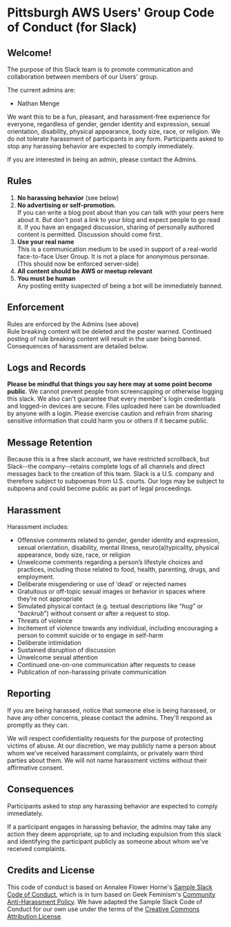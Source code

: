 Pittsburgh AWS Users' Group Code of Conduct (for Slack)
===========================

Welcome!
--------

The purpose of this Slack team is to promote communication and collaboration between members of our Users' group.

The current admins are:
* Nathan Menge

We want this to be a fun, pleasant, and harassment-free experience for everyone, regardless of gender, gender identity and expression, sexual orientation, disability, physical appearance, body size, race, or religion. We do not tolerate harassment of participants in any form. Participants asked to stop any harassing behavior are expected to comply immediately.

If you are interested in being an admin, please contact the Admins.

Rules
-----------------

1) **No harassing behavior** (see below)
1) **No advertising or self-promotion.**  
If you can write a blog post about than you can talk with your peers here about it.  But don't post a link to your blog and expect people to go read it.  If you have an engaged discussion, sharing of personally authored content is permitted.  Discussion should come first.
1) **Use your real name**  
This is a communication medium to be used in support of a real-world face-to-face User Group.  It is not a place for anonymous personae. (This should now be enforced server-side)
1) **All content should be AWS or meetup relevant**  
1) **You must be human**  
Any posting entity suspected of being a bot will be immediately banned.

Enforcement
----------------
Rules are enforced by the Admins (see above)  
Rule breaking content will be deleted and the poster warned.
Continued posting of rule breaking content will result in the user being banned.  
Consequences of harassment are detailed below.


Logs and Records
-----------------
**Please be mindful that things you say here may at some point become public**. We cannot prevent people from screencapping or otherwise logging this slack. We also can't guarantee that every member's login credentials and logged-in devices are secure. Files uploaded here can be downloaded by anyone with a login. Please exercise caution and refrain from sharing sensitive information that could harm you or others if it became public.

Message Retention
------------------
Because this is a free slack account, we have restricted scrollback, but Slack--the company--retains complete logs of all channels and direct messages back to the creation of this team. Slack is a U.S. company and therefore subject to subpoenas from U.S. courts. Our logs may be subject to subpoena and could become public as part of legal proceedings.

Harassment
-----------

Harassment includes:

* Offensive comments related to gender, gender identity and expression, sexual orientation, disability, mental illness, neuro(a)typicality, physical appearance, body size, race, or religion
* Unwelcome comments regarding a person’s lifestyle choices and practices, including those related to food, health, parenting, drugs, and employment.
* Deliberate misgendering or use of ‘dead’ or rejected names
* Gratuitous or off-topic sexual images or behavior in spaces where they’re not appropriate
* Simulated physical contact (e.g. textual descriptions like “*hug*” or “*backrub*”) without consent or after a request to stop.
* Threats of violence
* Incitement of violence towards any individual, including encouraging a person to commit suicide or to engage in self-harm
* Deliberate intimidation
* Sustained disruption of discussion
* Unwelcome sexual attention
* Continued one-on-one communication after requests to cease
* Publication of non-harassing private communication

Reporting
---------

If you are being harassed, notice that someone else is being harassed, or have any other concerns, please contact the admins. They'll respond as promptly as they can.

We will respect confidentiality requests for the purpose of protecting victims of abuse. At our discretion, we may publicly name a person about whom we’ve received harassment complaints, or privately warn third parties about them. We will not name harassment victims without their affirmative consent.

Consequences
------------

Participants asked to stop any harassing behavior are expected to comply immediately.

If a participant engages in harassing behavior, the admins may take any action they deem appropriate, up to and including expulsion from this slack and identifying the participant publicly as someone about whom we've received complaints.

Credits and License
--------------------

This code of conduct is based on Annalee Flower Horne's [Sample Slack Code of Conduct](https://gist.github.com/annalee/2cddeff11357c3a8a613583ebca4dc17), which is in turn based on Geek Feminism's [Community Anti-Harassment Policy](http://geekfeminism.wikia.com/wiki/Community_anti-harassment/Policy). We have adapted the Sample Slack Code of Conduct for our own use under the terms of the [Creative Commons Attribution License](https://creativecommons.org/licenses/by/4.0/).